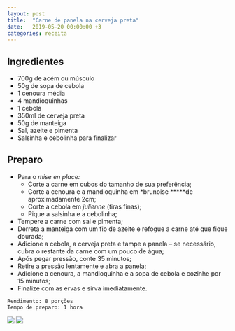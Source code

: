 ```yaml
---
layout: post
title:  "Carne de panela na cerveja preta"
date:   2019-05-20 00:00:00 +3
categories: receita
---
```


## Ingredientes

- 700g de acém ou músculo
- 50g de sopa de cebola
- 1 cenoura média
- 4 mandioquinhas
- 1 cebola
- 350ml de cerveja preta
- 50g de manteiga
- Sal, azeite e pimenta
- Salsinha e cebolinha para finalizar

## Preparo

- Para o *mise en place:*
    - Corte a carne em cubos do tamanho de sua preferência;
    - Corte a cenoura e a mandioquinha em *brunoise *****de aproximadamente 2cm;
    - Corte a cebola em *julienne* (tiras finas);
    - Pique a salsinha e a cebolinha;
- Tempere a carne com sal e pimenta;
- Derreta a manteiga com um fio de azeite e refogue a carne até que fique dourada;
- Adicione a cebola, a cerveja preta e tampe a panela – se necessário, cubra o restante da carne com um pouco de água;
- Após pegar pressão, conte 35 minutos;
- Retire a pressão lentamente e abra a panela;
- Adicione a cenoura, a mandioquinha e a sopa de cebola e cozinhe por 15 minutos;
- Finalize com as ervas e sirva imediatamente.

```
Rendimento: 8 porções
Tempo de preparo: 1 hora
```

![](/blogmangiare/assets/images/13_01.jpg)
![](/blogmangiare/assets/images/13_02.jpg)

